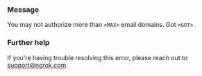 
### Message
You may not authorize more than <code>&lt;MAX&gt;</code> email domains. Got <code>&lt;GOT&gt;</code>.

### Further help
If you're having trouble resolving this error, please reach out to [support@ngrok.com](mailto:support@ngrok.com?subject=Help%20with%20ERR_NGROK_367)

